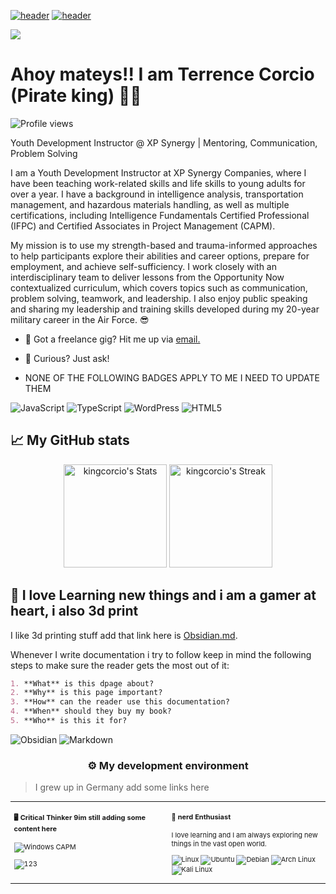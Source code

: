 [![header](./banner.png)](https://www.linkedin.com/in/corcio)
[![header](./ban.jpg)](https://www.linkedin.com/in/corcio)

<img src="https://upload.wikimedia.org/wikipedia/commons/thumb/c/ca/LinkedIn_logo_initials.png/600px-LinkedIn_logo_initials.png?20140125013055">


# Ahoy mateys!! I am Terrence Corcio (Pirate king) 🏴‍☠️

![Profile views](https://komarev.com/ghpvc/?username=kingcorcio&label=Profile%20views&color=60598F&style=flat)

<div class="github-introduction">

Youth Development Instructor @ XP Synergy | Mentoring, Communication, Problem Solving

I am a Youth Development Instructor at XP Synergy Companies, where I have been teaching work-related skills and life skills to young adults for over a year. I have a background in intelligence analysis, transportation management, and hazardous materials handling, as well as multiple certifications, including Intelligence Fundamentals Certified Professional (IFPC) and Certified Associates in Project Management (CAPM).

My mission is to use my strength-based and trauma-informed approaches to help participants explore their abilities and career options, prepare for employment, and achieve self-sufficiency. I work closely with an interdisciplinary team to deliver lessons from the Opportunity Now contextualized curriculum, which covers topics such as communication, problem solving, teamwork, and leadership. I also enjoy public speaking and sharing my leadership and training skills developed during my 20-year military career in the Air Force. 😎

</div>

- 💼 Got a freelance gig? Hit me up via <a href="mailto:kingcorcio@yahoo.com">email.</a>
- 💬 Curious? Just ask!

- NONE OF THE FOLLOWING BADGES APPLY TO ME I NEED TO UPDATE THEM

<div class="badges-intro">

![JavaScript](https://img.shields.io/badge/-JavaScript-000000?style=flat&logo=javascript&logoColor=#F7DF1E)
![TypeScript](https://img.shields.io/badge/-TypeScript-000000?style=flat&logo=typescript&logoColor=#3178C6)
![WordPress](https://img.shields.io/badge/-WordPress-000000?style=flat&logo=wordpress&logoColor=#21759B)
![HTML5](https://img.shields.io/badge/-HTML5-000000?style=flat&logo=html5&logoColor=#E34F26)
 

</div>

## 📈 My GitHub stats

<div class="badges-githubstats">
  <p align="center">
    <img src="https://github-readme-stats.vercel.app/api?username=kingcorcio&theme=tokyonight&show_icons=true&hide_border=true&count_private=true" alt="kingcorcio's Stats" height="165">
    <img src="https://github-readme-streak-stats.herokuapp.com/?user=kingcorcio&theme=tokyonight&hide_border=true" alt="kingcorcio's Streak" height="165">
  </p>
</div>

## 📃 I love Learning new things and i am a gamer at heart, i also 3d print

I like 3d printing stuff add that link here is <a href="https://obsidian.md/" target="_blank">Obsidian.md</a>.

Whenever I write documentation i try to follow keep in mind the following steps to make sure the reader gets the most out of it:

```markdown
1. **What** is this dpage about?
2. **Why** is this page important?
3. **How** can the reader use this documentation?
4. **When** should they buy my book?
5. **Who** is this it for?
```

![Obsidian](https://img.shields.io/badge/-Obsidian-503D4D?style=flat&logo=obsidian&logoColor=#0078D6)
![Markdown](https://img.shields.io/badge/-Markdown-000000?style=flat&logo=markdown&logoColor=#000000)

### <p align="center">⚙️ My development environment </p>

> I grew up in Germany  add some links here

<div class="table-devenvironment">
  <table style="font-size: 11px">
  <tr>
  <td valign="top" width="50%">
  
  #### 🖥️ Critical Thinker 9im still adding some content here
  
  ![Windows](https://img.shields.io/badge/-Windows-503D4D?style=flat&logo=windows&logoColor=#0078D6)
CAPM
 
 ![123](https://github.com/user-attachments/assets/8432595f-cf2c-4682-8eb2-aff88d2a1745)

  
  </td>
  <td valign="top" width="50%">
  
  #### 🐧 nerd Enthusiast
  
  I love learning and I am always exploring new things in the vast open world.
  
  ![Linux](https://img.shields.io/badge/-Linux-000000?style=flat&logo=linux&logoColor=#FCC624)
  ![Ubuntu](https://img.shields.io/badge/-Ubuntu-000000?style=flat&logo=ubuntu&logoColor=#E95420)
  ![Debian](https://img.shields.io/badge/-Debian-000000?style=flat&logo=debian&logoColor=#A81D33)
  ![Arch Linux](https://img.shields.io/badge/-Arch%20Linux-000000?style=flat&logo=arch-linux&logoColor=#1793D1)
  ![Kali Linux](https://img.shields.io/badge/-Kali%20Linux-000000?style=flat&logo=kali-linux&logoColor=#557C94)
  
  </td>
  </tr>
  </table>
</div>
